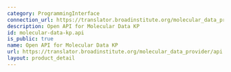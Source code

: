 ```yaml
---
category: ProgrammingInterface
connection_url: https://translator.broadinstitute.org/molecular_data_provider/api
description: Open API for Molecular Data KP
id: molecular-data-kp.api
is_public: true
name: Open API for Molecular Data KP
url: https://translator.broadinstitute.org/molecular_data_provider/api
layout: product_detail
---
```

